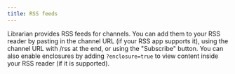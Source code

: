```yaml
---
title: RSS feeds
---
```


Librarian provides RSS feeds for channels. You can add them to your RSS reader by pasting in the channel URL (if your RSS app supports it), using the channel URL with /rss at the end, or using the "Subscribe" button. You can also enable enclosures by adding `?enclosure=true` to view content inside your RSS reader (if it is supported).
